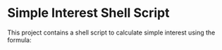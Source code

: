 # Simple Interest Shell Script

This project contains a shell script to calculate simple interest using the formula:

